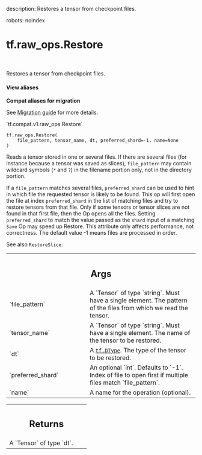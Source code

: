 description: Restores a tensor from checkpoint files.

robots: noindex

# tf.raw_ops.Restore

<!-- Insert buttons and diff -->

<table class="tfo-notebook-buttons tfo-api nocontent" align="left">

</table>



Restores a tensor from checkpoint files.

<section class="expandable">
  <h4 class="showalways">View aliases</h4>
  <p>
<b>Compat aliases for migration</b>
<p>See
<a href="https://www.tensorflow.org/guide/migrate">Migration guide</a> for
more details.</p>
<p>`tf.compat.v1.raw_ops.Restore`</p>
</p>
</section>

<pre class="devsite-click-to-copy prettyprint lang-py tfo-signature-link">
<code>tf.raw_ops.Restore(
    file_pattern, tensor_name, dt, preferred_shard=-1, name=None
)
</code></pre>



<!-- Placeholder for "Used in" -->

Reads a tensor stored in one or several files. If there are several files (for
instance because a tensor was saved as slices), `file_pattern` may contain
wildcard symbols (`*` and `?`) in the filename portion only, not in the
directory portion.

If a `file_pattern` matches several files, `preferred_shard` can be used to hint
in which file the requested tensor is likely to be found. This op will first
open the file at index `preferred_shard` in the list of matching files and try
to restore tensors from that file.  Only if some tensors or tensor slices are
not found in that first file, then the Op opens all the files. Setting
`preferred_shard` to match the value passed as the `shard` input
of a matching `Save` Op may speed up Restore.  This attribute only affects
performance, not correctness.  The default value -1 means files are processed in
order.

See also `RestoreSlice`.

<!-- Tabular view -->
 <table class="responsive fixed orange">
<colgroup><col width="214px"><col></colgroup>
<tr><th colspan="2"><h2 class="add-link">Args</h2></th></tr>

<tr>
<td>
`file_pattern`
</td>
<td>
A `Tensor` of type `string`.
Must have a single element. The pattern of the files from
which we read the tensor.
</td>
</tr><tr>
<td>
`tensor_name`
</td>
<td>
A `Tensor` of type `string`.
Must have a single element. The name of the tensor to be
restored.
</td>
</tr><tr>
<td>
`dt`
</td>
<td>
A <a href="../../tf/dtypes/DType.md"><code>tf.DType</code></a>. The type of the tensor to be restored.
</td>
</tr><tr>
<td>
`preferred_shard`
</td>
<td>
An optional `int`. Defaults to `-1`.
Index of file to open first if multiple files match
`file_pattern`.
</td>
</tr><tr>
<td>
`name`
</td>
<td>
A name for the operation (optional).
</td>
</tr>
</table>



<!-- Tabular view -->
 <table class="responsive fixed orange">
<colgroup><col width="214px"><col></colgroup>
<tr><th colspan="2"><h2 class="add-link">Returns</h2></th></tr>
<tr class="alt">
<td colspan="2">
A `Tensor` of type `dt`.
</td>
</tr>

</table>

